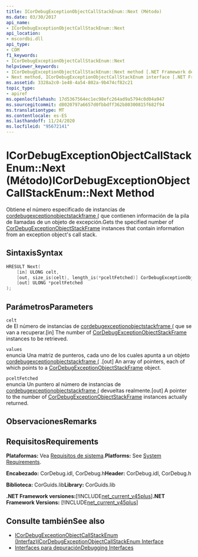 ```yaml
---
title: ICorDebugExceptionObjectCallStackEnum::Next (Método)
ms.date: 03/30/2017
api_name:
- ICorDebugExceptionObjectCallStackEnum::Next
api_location:
- mscordbi.dll
api_type:
- COM
f1_keywords:
- ICorDebugExceptionObjectCallStackEnum::Next
helpviewer_keywords:
- ICorDebugExceptionObjectCallStackEnum::Next method [.NET Framework debugging]
- Next method, ICorDebugExceptionObjectCallStackEnum interface [.NET Framework debugging]
ms.assetid: 3328a2c0-1e48-4a54-802a-9b474cf82c21
topic_type:
- apiref
ms.openlocfilehash: 17d5367564ec1ec98efc264ad9a5794c0d04a947
ms.sourcegitcommit: d8020797a6657d0fbbdff362b80300815f682f94
ms.translationtype: MT
ms.contentlocale: es-ES
ms.lasthandoff: 11/24/2020
ms.locfileid: "95672141"
---
```

# <a name="icordebugexceptionobjectcallstackenumnext-method"></a><span data-ttu-id="85c68-102">ICorDebugExceptionObjectCallStackEnum::Next (Método)</span><span class="sxs-lookup"><span data-stu-id="85c68-102">ICorDebugExceptionObjectCallStackEnum::Next Method</span></span>

<span data-ttu-id="85c68-103">Obtiene el número especificado de instancias de [cordebugexceptionobjectstackframe (](cordebugexceptionobjectstackframe-structure.md) que contienen información de la pila de llamadas de un objeto de excepción.</span><span class="sxs-lookup"><span data-stu-id="85c68-103">Gets the specified number of [CorDebugExceptionObjectStackFrame](cordebugexceptionobjectstackframe-structure.md) instances that contain information from an exception object's call stack.</span></span>  
  
## <a name="syntax"></a><span data-ttu-id="85c68-104">Sintaxis</span><span class="sxs-lookup"><span data-stu-id="85c68-104">Syntax</span></span>  
  
```cpp  
HRESULT Next(  
    [in] ULONG celt,  
    [out, size_is(celt), length_is(*pceltFetched)] CorDebugExceptionObjectStackFrame values[],  
    [out] ULONG *pceltFetched  
);  
```  
  
## <a name="parameters"></a><span data-ttu-id="85c68-105">Parámetros</span><span class="sxs-lookup"><span data-stu-id="85c68-105">Parameters</span></span>  

 `celt`  
 <span data-ttu-id="85c68-106">de El número de instancias de [cordebugexceptionobjectstackframe (](cordebugexceptionobjectstackframe-structure.md) que se van a recuperar.</span><span class="sxs-lookup"><span data-stu-id="85c68-106">[in] The number of [CorDebugExceptionObjectStackFrame](cordebugexceptionobjectstackframe-structure.md) instances to be retrieved.</span></span>  
  
 `values`  
 <span data-ttu-id="85c68-107">enuncia Una matriz de punteros, cada uno de los cuales apunta a un objeto [cordebugexceptionobjectstackframe (](cordebugexceptionobjectstackframe-structure.md) .</span><span class="sxs-lookup"><span data-stu-id="85c68-107">[out] An array of pointers, each of which points to a [CorDebugExceptionObjectStackFrame](cordebugexceptionobjectstackframe-structure.md) object.</span></span>  
  
 `pceltFetched`  
 <span data-ttu-id="85c68-108">enuncia Un puntero al número de instancias de [cordebugexceptionobjectstackframe (](cordebugexceptionobjectstackframe-structure.md) devueltas realmente.</span><span class="sxs-lookup"><span data-stu-id="85c68-108">[out] A pointer to the number of [CorDebugExceptionObjectStackFrame](cordebugexceptionobjectstackframe-structure.md) instances actually returned.</span></span>  
  
## <a name="remarks"></a><span data-ttu-id="85c68-109">Observaciones</span><span class="sxs-lookup"><span data-stu-id="85c68-109">Remarks</span></span>  
  
## <a name="requirements"></a><span data-ttu-id="85c68-110">Requisitos</span><span class="sxs-lookup"><span data-stu-id="85c68-110">Requirements</span></span>  

 <span data-ttu-id="85c68-111">**Plataformas:** Vea [Requisitos de sistema](../../get-started/system-requirements.md).</span><span class="sxs-lookup"><span data-stu-id="85c68-111">**Platforms:** See [System Requirements](../../get-started/system-requirements.md).</span></span>  
  
 <span data-ttu-id="85c68-112">**Encabezado:** CorDebug.idl, CorDebug.h</span><span class="sxs-lookup"><span data-stu-id="85c68-112">**Header:** CorDebug.idl, CorDebug.h</span></span>  
  
 <span data-ttu-id="85c68-113">**Biblioteca:** CorGuids.lib</span><span class="sxs-lookup"><span data-stu-id="85c68-113">**Library:** CorGuids.lib</span></span>  
  
 <span data-ttu-id="85c68-114">**.NET Framework versiones:**[!INCLUDE[net_current_v45plus](../../../../includes/net-current-v45plus-md.md)]</span><span class="sxs-lookup"><span data-stu-id="85c68-114">**.NET Framework Versions:** [!INCLUDE[net_current_v45plus](../../../../includes/net-current-v45plus-md.md)]</span></span>  
  
## <a name="see-also"></a><span data-ttu-id="85c68-115">Consulte también</span><span class="sxs-lookup"><span data-stu-id="85c68-115">See also</span></span>

- [<span data-ttu-id="85c68-116">ICorDebugExceptionObjectCallStackEnum (Interfaz)</span><span class="sxs-lookup"><span data-stu-id="85c68-116">ICorDebugExceptionObjectCallStackEnum Interface</span></span>](icordebugexceptionobjectcallstackenum-interface.md)
- [<span data-ttu-id="85c68-117">Interfaces para depuración</span><span class="sxs-lookup"><span data-stu-id="85c68-117">Debugging Interfaces</span></span>](debugging-interfaces.md)
